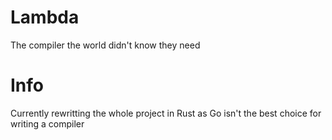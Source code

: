 # Lambda
The compiler the world didn't know they need

# Info
Currently rewritting the whole project in Rust as Go isn't the best choice for writing a compiler
